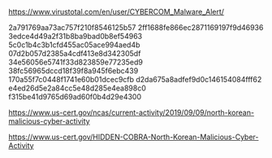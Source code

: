 https://www.virustotal.com/en/user/CYBERCOM_Malware_Alert/

2a791769aa73ac757f210f8546125b57
2ff1688fe866ec2871169197f9d46936
3edce4d49a2f31b8ba9bad0b8ef54963
5c0c1b4c3b1cfd455ac05ace994aed4b
07d2b057d2385a4cdf413e8d342305df
34e56056e5741f33d823859e77235ed9
38fc56965dccd18f39f8a945f6ebc439
170a55f7c0448f1741e60b01dcec9cfb
d2da675a8adfef9d0c146154084fff62
e4ed26d5e2a84cc5e48d285e4ea898c0
f315be41d9765d69ad60f0b4d29e4300

https://www.us-cert.gov/ncas/current-activity/2019/09/09/north-korean-malicious-cyber-activity

https://www.us-cert.gov/HIDDEN-COBRA-North-Korean-Malicious-Cyber-Activity
